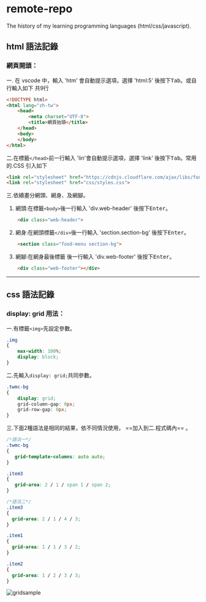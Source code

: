 # remote-repo
The history of my learning programming languages (html/css/javascript).

## html 語法記錄
### 網頁開頭：
一. 在 vscode 中，輸入 'htm' 會自動提示選項，選擇 'html:5' 後按下<kbd>Tab</kbd>。或自行輸入如下 共9行

```html 
<!DOCTYPE html>
<html lang="zh-tw">
    <head>
        <meta charset="UTF-8">
        <title>網頁抬頭</title>
    </head>
    <body>
    </body>
</html>
```

二.在標籤`</head>`前一行輸入 'lin'會自動提示選項，選擇 'link' 後按下<kbd>Tab</kbd>。常用的.CSS 引入如下

```html
<link rel="stylesheet" href="https://cdnjs.cloudflare.com/ajax/libs/font-awesome/6.4.0/css/all.min.css">
<link rel="stylesheet" href="css/styles.css">
```

三.依續畫分網頭、網身、及網腳。  
1. 網頭:在標籤`<body>`後一行輸入 'div.web-header' 後按下<kbd>Enter</kbd>。  
```html
    <div class="web-header">
```

2. 網身:在網頭標籤`</div>`後一行輸入 'section.section-bg' 後按下<kbd>Enter</kbd>。 
```html
    <section class="food-menu section-bg">
```

3. 網腳:在網身最後標籤 後一行輸入 'div.web-footer' 後按下<kbd>Enter</kbd>。  
```html
    <div class="web-footer"></div>
```
***
## css 語法記錄
### display: grid 用法：
一.有標籤`<img>`先設定參數。
```css
.img
{
    max-width: 100%;
    display: block;
}
```

二.先輸入`display: grid;`共同參數。
```css
.twmc-bg
{
    display: grid;
    grid-column-gap: 0px;
    grid-row-gap: 0px;
}
```

三.下面2種語法是相同的結果，依不同情況使用， ==加入到二.程式碼內== 。
```css
/*語法一*/
.twmc-bg
{
   grid-template-columns: auto auto;
}

.item3
{
   grid-area: 2 / 1 / span 1 / span 2; 
}
```
```css
/*語法二*/
.item3
{
  grid-area: 2 / 1 / 4 / 3;  
}

.item1
{
  grid-area: 1 / 1 / 3 / 2;  
}

.item2
{
  grid-area: 1 / 2 / 3 / 3;  
}
```
![gridsample](https://github.com/serialhon/re01/assets/8500234/7f1f5384-e4c0-4314-b3e8-267ad6d3c4a1)
